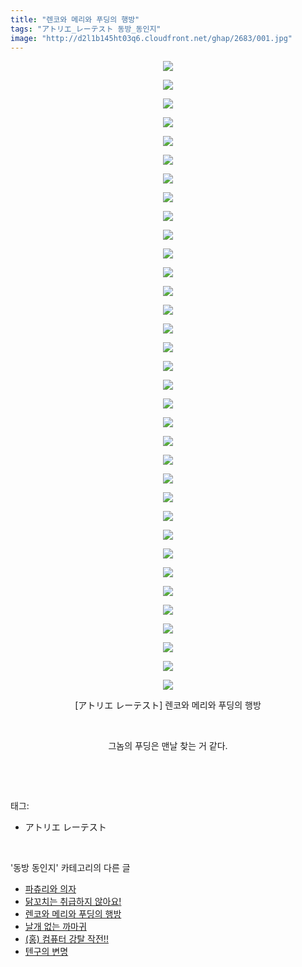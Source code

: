 ```yaml
---
title: "렌코와 메리와 푸딩의 행방"
tags: "アトリエ_レーテスト 동방_동인지"
image: "http://d2l1b145ht03q6.cloudfront.net/ghap/2683/001.jpg"
---
```

<div class="article">
<p style="text-align: center; clear: none; float: none;"><img src="{{ site.imgserver1 }}/ghap/2683/001.jpg"/></p>
<p style="text-align: center; clear: none; float: none;"><img src="{{ site.imgserver1 }}/ghap/2683/002.jpg"/></p>
<p style="text-align: center; clear: none; float: none;"><img src="{{ site.imgserver1 }}/ghap/2683/003.jpg"/></p>
<p style="text-align: center; clear: none; float: none;"><img src="{{ site.imgserver1 }}/ghap/2683/004.jpg"/></p>
<p style="text-align: center; clear: none; float: none;"><img src="{{ site.imgserver1 }}/ghap/2683/005.jpg"/></p>
<p style="text-align: center; clear: none; float: none;"><img src="{{ site.imgserver1 }}/ghap/2683/006.jpg"/></p>
<p style="text-align: center; clear: none; float: none;"><img src="{{ site.imgserver1 }}/ghap/2683/007.jpg"/></p>
<p style="text-align: center; clear: none; float: none;"><img src="{{ site.imgserver1 }}/ghap/2683/008.jpg"/></p>
<p style="text-align: center; clear: none; float: none;"><img src="{{ site.imgserver1 }}/ghap/2683/009.jpg"/></p>
<p style="text-align: center; clear: none; float: none;"><img src="{{ site.imgserver1 }}/ghap/2683/010.jpg"/></p>
<p style="text-align: center; clear: none; float: none;"><img src="{{ site.imgserver1 }}/ghap/2683/011.jpg"/></p>
<p style="text-align: center; clear: none; float: none;"><img src="{{ site.imgserver1 }}/ghap/2683/012.jpg"/></p>
<p style="text-align: center; clear: none; float: none;"><img src="{{ site.imgserver1 }}/ghap/2683/013.jpg"/></p>
<p style="text-align: center; clear: none; float: none;"><img src="{{ site.imgserver1 }}/ghap/2683/014.jpg"/></p>
<p style="text-align: center; clear: none; float: none;"><img src="{{ site.imgserver1 }}/ghap/2683/015.jpg"/></p>
<p style="text-align: center; clear: none; float: none;"><img src="{{ site.imgserver1 }}/ghap/2683/016.jpg"/></p>
<p style="text-align: center; clear: none; float: none;"><img src="{{ site.imgserver1 }}/ghap/2683/017.jpg"/></p>
<p style="text-align: center; clear: none; float: none;"><img src="{{ site.imgserver1 }}/ghap/2683/018.jpg"/></p>
<p style="text-align: center; clear: none; float: none;"><img src="{{ site.imgserver1 }}/ghap/2683/019.jpg"/></p>
<p style="text-align: center; clear: none; float: none;"><img src="{{ site.imgserver1 }}/ghap/2683/020.jpg"/></p>
<p style="text-align: center; clear: none; float: none;"><img src="{{ site.imgserver1 }}/ghap/2683/021.jpg"/></p>
<p style="text-align: center; clear: none; float: none;"><img src="{{ site.imgserver1 }}/ghap/2683/022.jpg"/></p>
<p style="text-align: center; clear: none; float: none;"><img src="{{ site.imgserver1 }}/ghap/2683/023.jpg"/></p>
<p style="text-align: center; clear: none; float: none;"><img src="{{ site.imgserver1 }}/ghap/2683/024.jpg"/></p>
<p style="text-align: center; clear: none; float: none;"><img src="{{ site.imgserver1 }}/ghap/2683/025.jpg"/></p>
<p style="text-align: center; clear: none; float: none;"><img src="{{ site.imgserver1 }}/ghap/2683/026.jpg"/></p>
<p style="text-align: center; clear: none; float: none;"><img src="{{ site.imgserver1 }}/ghap/2683/027.jpg"/></p>
<p style="text-align: center; clear: none; float: none;"><img src="{{ site.imgserver1 }}/ghap/2683/028.jpg"/></p>
<p style="text-align: center; clear: none; float: none;"><img src="{{ site.imgserver1 }}/ghap/2683/029.jpg"/></p>
<p style="text-align: center; clear: none; float: none;"><img src="{{ site.imgserver1 }}/ghap/2683/030.jpg"/></p>
<p style="text-align: center; clear: none; float: none;"><img src="{{ site.imgserver1 }}/ghap/2683/031.jpg"/></p>
<p style="text-align: center; clear: none; float: none;"><img src="{{ site.imgserver1 }}/ghap/2683/032.jpg"/></p>
<p style="text-align: center; clear: none; float: none;"><img src="{{ site.imgserver1 }}/ghap/2683/033.jpg"/></p>
<p style="text-align: center; clear: none; float: none;"><img src="{{ site.imgserver1 }}/ghap/2683/034.jpg"/></p>
<p style="text-align: center; clear: none; float: none;">[アトリエ レーテスト] 렌코와 메리와 푸딩의 행방</p>
<p style="text-align: center; clear: none; float: none;"><br/></p>
<p style="text-align: center; clear: none; float: none;">그놈의 푸딩은 맨날 찾는 거 같다.</p>
<p><br/></p>
</div><br/>
<div class="tagTrail">
<p>태그: </p>
<ul>
<li>アトリエ レーテスト</li>
</ul>
</div><br/>
<div class="another">
<p>'동방 동인지' 카테고리의 다른 글</p>
<ul>
<li><a href="/ghap_2685">파츄리와 의자</a></li>
<li><a href="/ghap_2684">닭꼬치는 취급하지 않아요!</a></li>
<li><a href="/ghap_2683">렌코와 메리와 푸딩의 행방</a></li>
<li><a href="/ghap_2680">날개 없는 까마귀</a></li>
<li><a href="/ghap_2679">(홍) 컴퓨터 강탈 작전!!</a></li>
<li><a href="/ghap_2678">텐구의 변명</a></li>
</ul>
</div><br/>
<div class="cb_module cb_fluid">
<div class="cb_wrt cb_profile">
</div><!-- commentList close -->
</div><br/>
